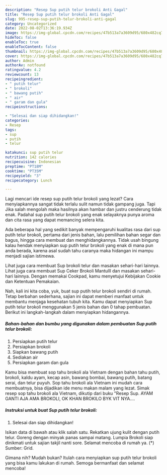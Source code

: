 ```yaml
---
description: "Resep Sup putih telur brokoli Anti Gagal"
title: "Resep Sup putih telur brokoli Anti Gagal"
slug: 995-resep-sup-putih-telur-brokoli-anti-gagal
category: Uncategorized
date: 2022-08-02T13:36:19.934Z
image: https://img-global.cpcdn.com/recipes/47b513a7a3609d95/680x482cq70/sup-putih-telur-brokoli-foto-resep-utama.jpg
hideToc: false
enableToc: true
enableTocContent: false
thumbnail: https://img-global.cpcdn.com/recipes/47b513a7a3609d95/680x482cq70/sup-putih-telur-brokoli-foto-resep-utama.jpg
cover: https://img-global.cpcdn.com/recipes/47b513a7a3609d95/680x482cq70/sup-putih-telur-brokoli-foto-resep-utama.jpg
author: Admin
authorAv: notfound
ratingvalue: 4.2
reviewcount: 13
recipeingredient:
- " putih telur"
- " brokoli"
- " bawang putih"
- " air"
- " garam dan gula"
recipeinstructions:

- "Selesai dan siap dihidangkan!"
categories:
- Resep
tags:
- sup
- putih
- telur

katakunci: sup putih telur 
nutrition: 142 calories
recipecuisine: Indonesian
preptime: "PT18M"
cooktime: "PT35M"
recipeyield: "3"
recipecategory: Lunch

---
```



Lagi mencari ide resep sup putih telur brokoli yang lezat? Cara menyiapkannya sangat tidak terlalu sulit namun tidak gampang juga. Tapi Jika salah mengolah maka hasilnya akan hambar dan justru cenderung tidak enak. Padahal sup putih telur brokoli yang enak selayaknya punya aroma dan cita rasa yang dapat memancing selera kita.


Ada beberapa hal yang sedikit banyak mempengaruhi kualitas rasa dari sup putih telur brokoli, pertama dari jenis bahan, lalu pemilihan bahan segar dan bagus, hingga cara membuat dan menghidangkannya. Tidak usah bingung kalau hendak menyiapkan sup putih telur brokoli yang enak di mana pun anda berada, karena asal sudah tahu caranya maka hidangan ini mampu menjadi sajian istimewa.

Lihat juga cara membuat Sup brokoli telur dan masakan sehari-hari lainnya. Lihat juga cara membuat Sup Ceker Brokoli Mantulll dan masakan sehari-hari lainnya. Dengan memakai Cookpad, kamu menyetujui Kebijakan Cookie dan Ketentuan Pemakaian.


Nah, kali ini kita coba, yuk, buat sup putih telur brokoli sendiri di rumah. Tetap berbahan sederhana, sajian ini dapat memberi manfaat untuk membantu menjaga kesehatan tubuh kita. Kamu dapat menyiapkan Sup putih telur brokoli menggunakan 5 jenis bahan dan 0 tahap pembuatan. Berikut ini langkah-langkah dalam menyiapkan hidangannya.

<!--inarticleads1-->

##### Bahan-bahan dan bumbu yang digunakan dalam pembuatan Sup putih telur brokoli:

1. Persiapkan  putih telur
1. Persiapkan  brokoli
1. Siapkan  bawang putih
1. Sediakan  air
1. Persiapkan  garam dan gula


Kamu bisa membuat sop tahu brokoli ala Vietnam dengan bahan tahu putih, brokoli, kaldu ayam, kecap asin, bawang bombai, bawang putih, batang serai, dan telur puyuh. Sop tahu brokoli ala Vietnam ini mudah cara membuatnya, bisa dijadikan ide menu makan malam yang lezat. Simak resep sop tahu brokoli ala Vietnam, dikutip dari buku &#34;Resep Sup. AYAM GANTI AJA AMA BROKOLI, OK KHAN BROKILO BYK VIT NYA…. 

<!--inarticleads2-->

##### Instruksi untuk buat Sup putih telur brokoli:


1. Selesai dan siap dihidangkan!

Isikan data di bawah atau klik salah satu. Rekatkan ujung kulit dengan putih telur. Goreng dengan minyak panas sampai matang. Lumpia Brokoli siap dinikmati untuk sajian takjil nanti sore. Selamat mencoba di rumah ya. (*) Sumber: Grid. 

Gimana nih? Mudah bukan? Itulah cara menyiapkan sup putih telur brokoli yang bisa kamu lakukan di rumah. Semoga bermanfaat dan selamat mencoba!
